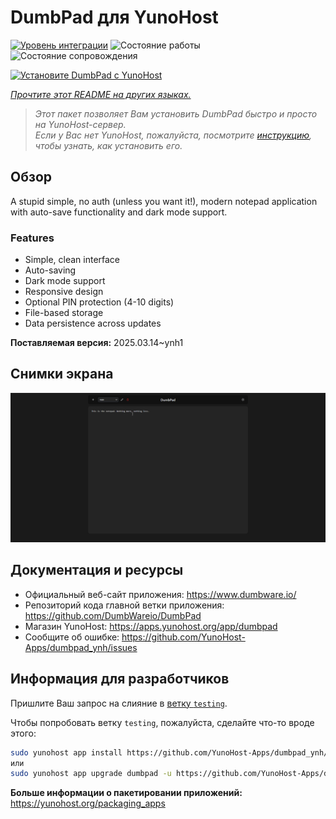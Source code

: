 <!--
Важно: этот README был автоматически сгенерирован <https://github.com/YunoHost/apps/tree/master/tools/readme_generator>
Он НЕ ДОЛЖЕН редактироваться вручную.
-->

# DumbPad для YunoHost

[![Уровень интеграции](https://apps.yunohost.org/badge/integration/dumbpad)](https://ci-apps.yunohost.org/ci/apps/dumbpad/)
![Состояние работы](https://apps.yunohost.org/badge/state/dumbpad)
![Состояние сопровождения](https://apps.yunohost.org/badge/maintained/dumbpad)

[![Установите DumbPad с YunoHost](https://install-app.yunohost.org/install-with-yunohost.svg)](https://install-app.yunohost.org/?app=dumbpad)

*[Прочтите этот README на других языках.](./ALL_README.md)*

> *Этот пакет позволяет Вам установить DumbPad быстро и просто на YunoHost-сервер.*  
> *Если у Вас нет YunoHost, пожалуйста, посмотрите [инструкцию](https://yunohost.org/install), чтобы узнать, как установить его.*

## Обзор

A stupid simple, no auth (unless you want it!), modern notepad application with auto-save functionality and dark mode support.

### Features

- Simple, clean interface
- Auto-saving
- Dark mode support
- Responsive design
- Optional PIN protection (4-10 digits)
- File-based storage
- Data persistence across updates


**Поставляемая версия:** 2025.03.14~ynh1

## Снимки экрана

![Снимок экрана DumbPad](./doc/screenshots/screenshot.png)

## Документация и ресурсы

- Официальный веб-сайт приложения: <https://www.dumbware.io/>
- Репозиторий кода главной ветки приложения: <https://github.com/DumbWareio/DumbPad>
- Магазин YunoHost: <https://apps.yunohost.org/app/dumbpad>
- Сообщите об ошибке: <https://github.com/YunoHost-Apps/dumbpad_ynh/issues>

## Информация для разработчиков

Пришлите Ваш запрос на слияние в [ветку `testing`](https://github.com/YunoHost-Apps/dumbpad_ynh/tree/testing).

Чтобы попробовать ветку `testing`, пожалуйста, сделайте что-то вроде этого:

```bash
sudo yunohost app install https://github.com/YunoHost-Apps/dumbpad_ynh/tree/testing --debug
или
sudo yunohost app upgrade dumbpad -u https://github.com/YunoHost-Apps/dumbpad_ynh/tree/testing --debug
```

**Больше информации о пакетировании приложений:** <https://yunohost.org/packaging_apps>
